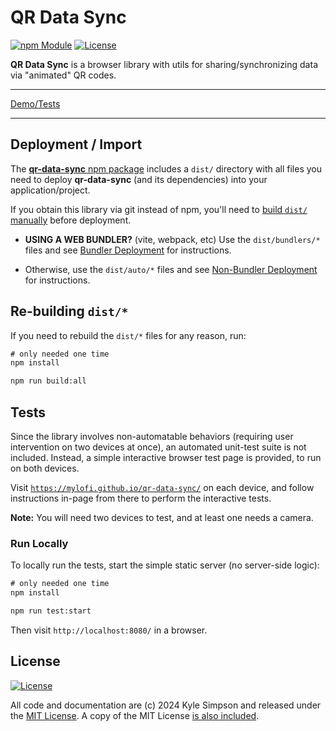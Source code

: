 # QR Data Sync

[![npm Module](https://badge.fury.io/mylofi/qr-data-sync.svg)](https://www.npmjs.org/package/qr-data-sync)
[![License](https://img.shields.io/badge/license-MIT-a1356a)](LICENSE.txt)

**QR Data Sync** is a browser library with utils for sharing/synchronizing data via "animated" QR codes.

----

[Demo/Tests](https://mylofi.github.io/qr-data-sync/)

----

## Deployment / Import

The [**qr-data-sync** npm package](https://npmjs.com/package/webauthn-local-client) includes a `dist/` directory with all files you need to deploy **qr-data-sync** (and its dependencies) into your application/project.

If you obtain this library via git instead of npm, you'll need to [build `dist/` manually](#re-building-dist) before deployment.

* **USING A WEB BUNDLER?** (vite, webpack, etc) Use the `dist/bundlers/*` files and see [Bundler Deployment](BUNDLERS.md) for instructions.

* Otherwise, use the `dist/auto/*` files and see [Non-Bundler Deployment](NON-BUNDLERS.md) for instructions.

## Re-building `dist/*`

If you need to rebuild the `dist/*` files for any reason, run:

```cmd
# only needed one time
npm install

npm run build:all
```

## Tests

Since the library involves non-automatable behaviors (requiring user intervention on two devices at once), an automated unit-test suite is not included. Instead, a simple interactive browser test page is provided, to run on both devices.

Visit [`https://mylofi.github.io/qr-data-sync/`](https://mylofi.github.io/qr-data-sync/) on each device, and follow instructions in-page from there to perform the interactive tests.

**Note:** You will need two devices to test, and at least one needs a camera.

### Run Locally

To locally run the tests, start the simple static server (no server-side logic):

```cmd
# only needed one time
npm install

npm run test:start
```

Then visit `http://localhost:8080/` in a browser.

## License

[![License](https://img.shields.io/badge/license-MIT-a1356a)](LICENSE.txt)

All code and documentation are (c) 2024 Kyle Simpson and released under the [MIT License](http://getify.mit-license.org/). A copy of the MIT License [is also included](LICENSE.txt).
